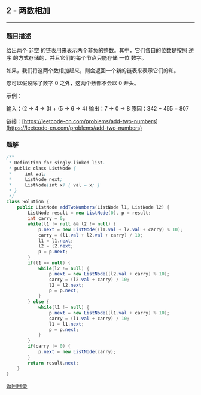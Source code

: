 ## **2 - 两数相加**
------------------

### **题目描述**
给出两个 非空 的链表用来表示两个非负的整数。其中，它们各自的位数是按照 逆序 的方式存储的，并且它们的每个节点只能存储 一位 数字。

如果，我们将这两个数相加起来，则会返回一个新的链表来表示它们的和。

您可以假设除了数字 0 之外，这两个数都不会以 0 开头。

示例：

输入：(2 -> 4 -> 3) + (5 -> 6 -> 4)
输出：7 -> 0 -> 8
原因：342 + 465 = 807  

链接：[https://leetcode-cn.com/problems/add-two-numbers](https://leetcode-cn.com/problems/add-two-numbers)

### **题解**
``` java
/**
 * Definition for singly-linked list.
 * public class ListNode {
 *     int val;
 *     ListNode next;
 *     ListNode(int x) { val = x; }
 * }
 */
class Solution {
    public ListNode addTwoNumbers(ListNode l1, ListNode l2) {
        ListNode result = new ListNode(0), p = result;
        int carry = 0;
        while(l1 != null && l2 != null) {
            p.next = new ListNode((l1.val + l2.val + carry) % 10);
            carry = (l1.val + l2.val + carry) / 10;
            l1 = l1.next;
            l2 = l2.next;
            p = p.next;
        }
        if(l1 == null) {
            while(l2 != null) {
                p.next = new ListNode((l2.val + carry) % 10);
                carry = (l2.val + carry) / 10;
                l2 = l2.next;
                p = p.next;
            }
        } else {
            while(l1 != null) {
                p.next = new ListNode((l1.val + carry) % 10);
                carry = (l1.val + carry) / 10;
                l1 = l1.next;
                p = p.next;
            }
        }
        if(carry != 0) {
            p.next = new ListNode(carry);
        }
        return result.next;
    }
}
```

[返回目录](https://maxwell-l.github.io/WriteSomething/something/leetcode)